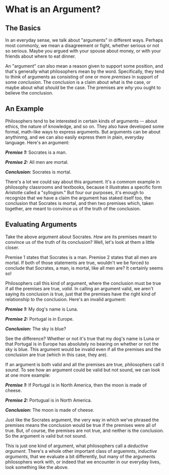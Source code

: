 # What is an Argument?

## The Basics

In an everyday sense, we talk about "arguments" in different ways. Perhaps most commonly, we mean a disagreement or fight, whether serious
or not so serious. Maybe you argued with your spouse about money, or with your friends about where to eat dinner.

An "argument" can also mean a reason given to support some position, and that's generally what philosophers mean by the word. Specifically, they tend to think of 
arguments as consisting of one or more _premises_ in support of some _conclusion_. The conclusion is a claim about what is the case, or maybe about what _should_
be the case. The premises are _why_ you ought to believe the conclusion.

## An Example

Philosophers tend to be interested in certain kinds of arguments -- about ethics, the nature of knowledge, and so on. They also have developed some formal, math-like ways to express arguments. But arguments can be about anythinmg, and we can also easily express them in plain, everyday language. Here's an argument:

***Premise 1:*** Socrates is a man.

***Premise 2:*** All men are mortal.

***Conclusion:*** Socrates is mortal.

There's a lot we could say about this argument. It's a commom example in philosophy classrooms and textbooks, because it illustrates a specific form Aristotle called a "syllogism." But four our purposes, it's enough to recognize that we have a claim the argument has staked itself too, the conclusion that Socrates is mortal, and then two premises which, taken together, are meant to convince us of the truth of the conclusion.

## Evaluating Arguments

Take the above argument about Socrates. *How* are its premises meant to convince us of the truth of its conclusion? Well, let's look at them a little closer.

Premise 1 states that Socrates is a man. Premise 2 states that all men are mortal. If both of those statements are true, wouldn't we be forced to conclude that Socrates, a man, is mortal, like all men are? It certainly seems so!

Philosophers call this kind of argument, where the conclusion must be true if all the premises are true, *valid*. In calling an argument valid, we aren't saying its conclusion *is* true, just that the premises have the right kind of relationship to the conclusion. Here's an invalid argument:

***Premise 1:*** My dog's name is Luna.

***Premise 2:*** Portugal is in Europe.

***Conclusion:*** The sky is blue?

See the difference? Whether or not it's true that my dog's name is Luna or that Portugal is in Europe has absolutely no bearing on whether or not the sky is blue. This argument would be invalid even if all the premises and the conclusion are true (which in this case, they are).

If an argument is both valid and all the premises are true, philosophers call it *sound*. To see how an argument could be valid but not sound, we can look at one more example:

***Premise 1:*** If Portugal is in North America, then the moon is made of cheese.

***Premise 2:*** Portugual is in North America.

***Conclusion:*** The moon is made of cheese.

Just like the Socrates argument, the very way in which we've phrased the premises means the conclusion would be true if the premises were all of true. But, of course, the premises are not true, and neither is the conclusion. So the argument is valid but not sound.

This is just one kind of argument, what philosophers call a *deductive argument*. There's a whole other important class of arguemnts, *inductive arguments*, that we evaluate a bit differently, but many of the arguments philosophers work with, or indeed that we encounter in our everyday lives, look something like the above.




